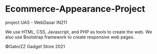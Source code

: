# Ecommerce-Appearance-Project
project UAS - WebDasar IN211

We use HTML, CSS, Javascript, and PHP as tools to create the web.
We also use Bootstrap framework to create responsive web pages.

©GatorZZ Gadget Store 2021
